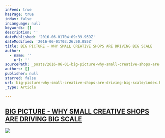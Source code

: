 ```yaml
---
inFeed: true
hasPage: true
inNav: false
inLanguage: null
keywords: []
description: ''
datePublished: '2016-06-01T04:09:39.959Z'
dateModified: '2016-06-01T03:26:50.055Z'
title: BIG PICTURE - WHY SMALL CREATIVE SHOPS ARE DRIVING BIG SCALE
author:
  - name: ''
    url: ''
sourcePath: _posts/2016-06-01-big-picture-why-small-creative-shops-are-driving-big-scale.md
authors: []
publisher: null
starred: false
url: big-picture-why-small-creative-shops-are-driving-big-scale/index.html
_type: Article

---
```

## [BIG PICTURE - WHY SMALL CREATIVE SHOPS ARE DRIVING BIG SCALE][0]
![](https://the-grid-user-content.s3-us-west-2.amazonaws.com/498530bf-66fc-44eb-8314-131cd20c3ff0.png)

[0]: http://www.thehallway.com.au/press/big-picture-why-small-creative-shops-are-driving-big-scale/
